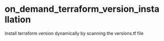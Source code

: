 # on_demand_terraform_version_installation
Install terraform version dynamically by scanning the versions.tf file
